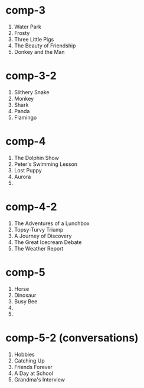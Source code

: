 # comp-3

1. Water Park
2. Frosty
3. Three Little Pigs
4. The Beauty of Friendship
5. Donkey and the Man

# comp-3-2

1. Slithery Snake
2. Monkey
3. Shark
4. Panda
5. Flamingo

# comp-4

1. The Dolphin Show
2. Peter's Swimming Lesson
3. Lost Puppy
4. Aurora
5.

# comp-4-2

1. The Adventures of a Lunchbox
2. Topsy-Turvy Triump
3. A Journey of Discovery
4. The Great Icecream Debate
5. The Weather Report

# comp-5

1. Horse
2. Dinosaur
3. Busy Bee
4.
5.

# comp-5-2 (conversations)

1. Hobbies
2. Catching Up
3. Friends Forever
4. A Day at School
5. Grandma's Interview
